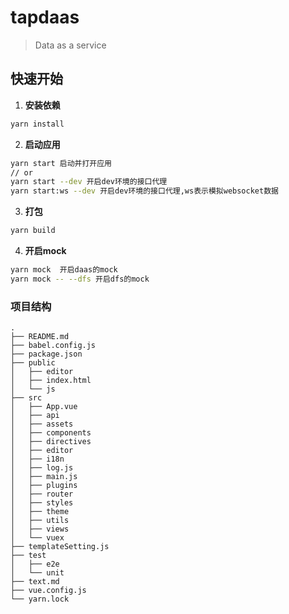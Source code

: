 # tapdaas

> Data as a service

## 快速开始

1. **安装依赖**
``` bash
yarn install
```
2. **启动应用**
```bash
yarn start 启动并打开应用
// or
yarn start --dev 开启dev环境的接口代理
yarn start:ws --dev 开启dev环境的接口代理,ws表示模拟websocket数据
```

3. **打包**
```bash
yarn build
```

4. **开启mock**
```bash
yarn mock  开启daas的mock
yarn mock -- --dfs 开启dfs的mock
```

### 项目结构
```
.
├── README.md
├── babel.config.js
├── package.json
├── public
│   ├── editor
│   ├── index.html
│   └── js
├── src
│   ├── App.vue
│   ├── api
│   ├── assets
│   ├── components
│   ├── directives
│   ├── editor
│   ├── i18n
│   ├── log.js
│   ├── main.js
│   ├── plugins
│   ├── router
│   ├── styles
│   ├── theme
│   ├── utils
│   ├── views
│   └── vuex
├── templateSetting.js
├── test
│   ├── e2e
│   └── unit
├── text.md
├── vue.config.js
└── yarn.lock

```
